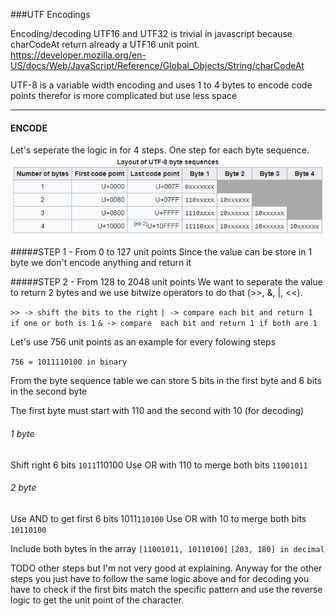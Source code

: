 ###UTF Encodings

Encoding/decoding UTF16 and UTF32 is trivial in javascript because
charCodeAt return already a UTF16 unit point.
https://developer.mozilla.org/en-US/docs/Web/JavaScript/Reference/Global_Objects/String/charCodeAt

UTF-8 is a variable width encoding and uses 1 to 4 bytes to encode code points therefor is more complicated but use less space
___

#### ENCODE
Let's seperate the logic in for 4 steps. One step for each byte sequence.
  ![byte_sequence](https://github.com/g45t345rt/unicode/blob/master/utf8_byte_sequence.jpg?raw=true)

#####STEP 1 - From 0 to 127 unit points
Since the value can be store in 1 byte we don't encode anything and return it

#####STEP 2 - From 128 to 2048 unit points
We want to seperate the value to return 2 bytes and we use bitwize operators to do that (>>, &, |, <<).

`>> -> shift the bits to the right`
`| -> compare each bit and return 1 if one or both is 1`
`& -> compare  each bit and return 1 if both are 1`

Let's use 756 unit points as an example for every folowing steps

`756 = 1011110100 in binary`

From the byte sequence table we can store 5 bits in the first byte and 6 bits in the second byte

The first byte must start with 110 and the second with 10 (for decoding)

###### 1 byte

Shift right 6 bits
`1011`110100
Use OR with 110 to merge both bits
`11001011`

###### 2 byte
Use AND to get first 6 bits
1011`110100`
Use OR with 10 to merge both bits
`10110100`

Include both bytes in the array
`[11001011, 10110100]`
`[203, 180] in decimal`


TODO other steps but I'm not very good at explaining. Anyway for the other steps you just have to follow the same logic above and for decoding you have to check if the first bits match the specific pattern and use the reverse logic to get the unit point of the character.
